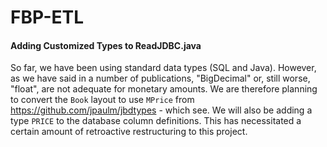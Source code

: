 FBP-ETL
=======

#### Adding Customized Types to ReadJDBC.java 

So far, we have been using standard data types (SQL and Java).  However, as we have said in a number of publications, "BigDecimal" or, still worse, "float", are not adequate for monetary amounts.  We are therefore planning to convert the `Book` layout to use `MPrice` from https://github.com/jpaulm/jbdtypes - which see.  We will also be adding a type `PRICE` to the database column definitions.  This has necessitated a certain amount of retroactive restructuring to this project.
